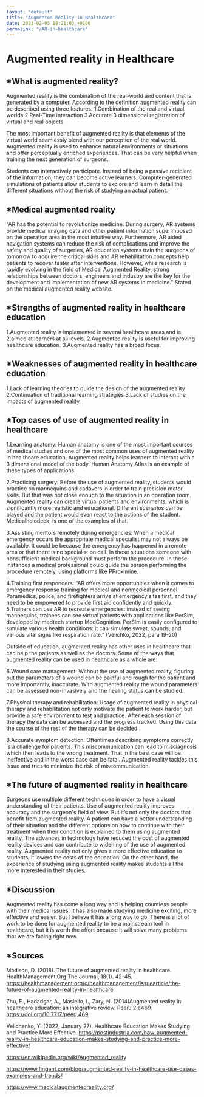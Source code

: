 ```yaml
---
layout: "default"
title: "Augmented Reality in Healthcare"
date: 2023-02-05 18:21:03 +0100
permalink: "/AR-in-healthcare"
---
```

# Augmented reality in Healthcare

## *What is augmented reality?
Augmented reality is the combination of the real-world and content that is generated by a computer. According to the definition augmented reality can be described using three features: 
1.Combination of the real and virtual worlds
2.Real-Time interaction
3.Accurate 3 dimensional registration of virtual and real objects

The most important benefit of augmented reality is that elements of the virtual world seamlessly blend with our perception of the real world. Augmented reality is used to enhance natural environments or situations and offer perceptually enriched experiences. That can be very helpful when training the next generation of surgeons. 
	
Students can interactively participate. Instead of being a passive recipient of the information, they can become active learners. Computer-generated simulations of patients allow students to explore and learn in detail the different situations without the risk of studying an actual patient.



## *Medical augmented reality

“AR has the potential to revolutionize medicine. During surgery, AR systems provide medical imaging data and other patient information superimposed on the operation area in the most intuitive way. Furthermore, AR aided navigation systems can reduce the risk of complications and improve the safety and quality of surgeries, AR education systems train the surgeons of tomorrow to acquire the critical skills and AR rehabilitation concepts help patients to recover faster after interventions. However, while research is rapidly evolving in the field of Medical Augmented Reality, strong relationships between doctors, engineers and industry are the key for the development and implementation of new AR systems in medicine.” Stated on the medical augmented reality website.

## *Strengths of augmented reality in healthcare education

1.Augmented reality is implemented in several healthcare areas and is 2.aimed at learners at all levels.
2.Augmented reality is useful for improving healthcare education.
3.Augmented reality has a broad focus. 

## *Weaknesses of augmented reality in healthcare education

1.Lack of learning theories to guide the design of the augmented reality
2.Continuation of traditional learning strategies
3.Lack of studies on the impacts of augmented reality

## *Top cases of use of augmented reality in healthcare

1.Learning anatomy: Human anatomy is one of the most important courses of medical studies and one of the most common uses of augmented reality in healthcare education. Augmented reality helps learners to interact with a 3 dimensional model of the body. Human Anatomy Atlas is an example of these types of applications.



2.Practicing surgery: Before the use of augmented reality, students would practice on mannequins and cadavers in order to train precision motor skills. But that was not close enough to the situation in an operation room. Augmented reality can create virtual patients and environments, which is significantly more realistic and educational. Different scenarios can be played and the patient would even react to the actions of the student. Medicalholodeck, is one of the examples of that.



3.Assisting mentors remotely during emergencies: When a medical emergency occurs the appropriate medical specialist may not always be available. It could be because the emergency has happened in a remote area or that there is no specialist on call. In these situations someone with nonsufficient medical background must perform the procedure. In these instances a medical professional could guide the person performing the procedure remotely, using platforms like PProximine.

4.Training first responders: “AR offers more opportunities when it comes to emergency response training for medical and nonmedical personnel. Paramedics, police, and firefighters arrive at emergency sites first, and they need to be empowered to provide first aid confidently and quickly.
5.Trainers can use AR to recreate emergencies: instead of seeing mannequins, trainees can see virtual patients with applications like PerSim, developed by medtech startup MedCognition. PerSim is easily configured to simulate various health conditions: it can simulate sweat, sounds, and various vital signs like respiration rate.” (Velichko, 2022, para 19-20)



Outside of education, augmented reality has other uses in healthcare that can help the patients as well as the doctors. Some of the ways that augmented reality can be used in healthcare as a whole are:

6.Wound care management: Without the use of augmented reality, figuring out the parameters of a wound can be painful and rough for the patient and more importantly, inaccurate. With augmented reality the wound parameters can be assessed non-invasively and the healing status can be studied.


7.Physical therapy and rehabilitation: Usage of augmented reality in physical therapy and rehabilitation not only motivate the patient to work harder, but provide a safe environment to test and practice. After each session of therapy the data can be accessed and the progress tracked. Using this data the course of the rest of the therapy can be decided. 



8.Accurate symptom detection: Oftentimes describing symptoms correctly is a challenge for patients. This miscommunication can lead to misdiagnosis which then leads to the wrong treatment. That in the best case will be ineffective and in the worst case can be fatal. Augmented reality tackles this issue and tries to minimize the risk of miscommunication.

## *The future of augmented reality in healthcare

Surgeons use multiple different techniques in order to have a visual understanding of their patients. Use of augmented reality improves accuracy and the surgeon's field of view. But it’s not only the doctors that benefit from augmented reality. A patient can have a better understanding of their situation and the different options on how to continue with their treatment when their condition is explained to them using augmented reality.
The advances in technology have reduced the cost of augmented reality devices and can contribute to widening of the use of augmented reality. 
Augmented reality not only gives a more effective education to students, it lowers the costs of the education. On the other hand, the experience of studying using augmented reality makes students all the more interested in their studies.


## *Discussion
Augmented reality has come a long way and is helping countless people with their medical issues. It has also made studying medicine exciting, more effective and easier. But I believe it has a long way to go. There is a lot of work to be done for augmented reality to be a mainstream tool in healthcare, but it is worth the effort because it will solve many problems that we are facing right now.

## *Sources

Madison, D. (2018). The future of augmented reality in healthcare. HealthManagement.Org The Journal, 18(1).
	42-45. https://healthmanagement.org/c/healthmanagement/issuearticle/the-future-of-augmented-reality-in-healthcare

Zhu, E., Hadadgar, A., Masiello, I., Zary, N. (2014)Augmented reality in healthcare education: an integrative review. PeerJ 2:e469.
	https://doi.org/10.7717/peerj.469

Velichenko, Y. (2022, January 27). Healthcare Education Makes Studying and Practice More Effective.     https://postindustria.com/how-augmented-reality-in-healthcare-education-makes-studying-and-practice-more-effective/

https://en.wikipedia.org/wiki/Augmented_reality

https://www.fingent.com/blog/augmented-reality-in-healthcare-use-cases-examples-and-trends/

https://www.medicalaugmentedreality.org/


